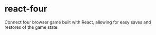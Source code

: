 # react-four
Connect four browser game built with React, allowing for easy saves and restores of the game state.
